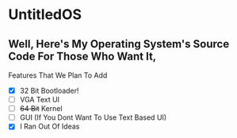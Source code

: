 # UntitledOS
## Well, Here's My Operating System's Source Code For Those Who Want It,

Features That We Plan To Add
- [x] 32 Bit Bootloader!
- [ ] VGA Text UI
- [ ] ~~64 Bit~~ Kernel
- [ ] GUI (If You Dont Want To Use Text Based UI)
- [x] I Ran Out Of Ideas
